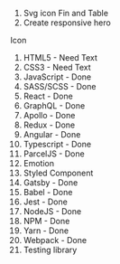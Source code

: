 1. Svg icon Fin and Table
2. Create responsive hero

Icon

1. HTML5 - Need Text
2. CSS3 - Need Text
3. JavaScript - Done
4. SASS/SCSS - Done
5. React - Done
6. GraphQL - Done
7. Apollo - Done
8. Redux - Done
9. Angular - Done
10. Typescript - Done
11. ParcelJS - Done
12. Emotion
13. Styled Component
14. Gatsby - Done
15. Babel - Done
16. Jest - Done
17. NodeJS - Done
18. NPM - Done
19. Yarn - Done
20. Webpack - Done
21. Testing library
